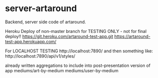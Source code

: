 # server-artaround
Backend, server side code of artaround.

Heroku Deploy of non-master branch
for TESTING ONLY - not for final deploy!!
https://git.heroku.com/artaround-test-app.git
https://artaround-test-app.herokuapp.com/


For LOCALHOST TESTING
http://localhost:7890/
and then something like: http://localhost:7890/api/v1/styles/

already written aggregations to include into post-presentation version of app
mediums/art-by-medium
mediums/user-by-medium